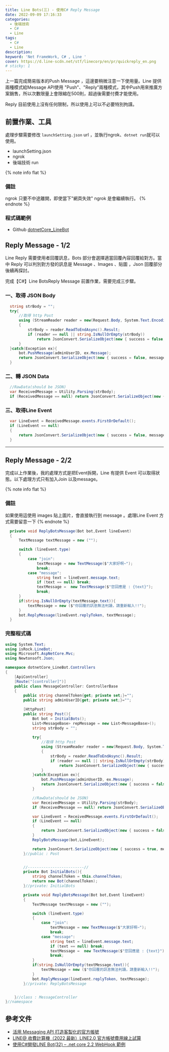 ```yaml
---
title: Line Bots(三) - 使用C# Reply Message
date: 2022-09-09 17:16:33
categories: 
  - 後端技術
  - C#
  - Line
tags: 
  - C#
  - Line
description:
keyword: 'Net FrameWork, C# , Line '
cover: https://d.line-scdn.net/stf/linecorp/en/pr/quickreply_en.png
# sticky: 1
---
```


上一篇完成簡易版本的Push Message ，這邊要稍微注意一下使用量。Line 提供兩種模式給Message API使用 "Push"、"Reply"兩種模式，其中Push用來推廣方案銷售，所以次數限量上會限縮在500則，超過後需要付費才能使用。

Reply 目前使用上沒有任何限制，所以使用上可以不必要特別拘謹。

## 前置作業、工具
處理步驟需要修改 ```launchSetting.json``` url ，並執行ngrok、```dotnet run```就可以使用。 
- launchSetting.json
- ngrok 
- 後端技術 run


{% note info flat %}
### 備註
ngrok 只要不中途離開，即使當下"網頁失效" ngrok 是會繼續執行。
{% endnote %}

### 程式碼範例
- Github [dotnetCore_LineBot](https://github.com/JontCont/dotnetCore_LineBot)


## Reply Message - 1/2
Line Reply 需要使用者回覆訊息，Bots 部分會選擇適當回覆內容回覆給對方。當中 Reply 可以判別對方發的訊息是 Message 、Images 、貼圖 ，Json 回覆部分後續再探討。

完成【C#】Line BotsReply Message 前置作業，需要完成三步驟。
### 一、取得 JSON Body
```cs
  string strBody = "";
  try{
      //取得 http Post 
      using (StreamReader reader = new(Request.Body, System.Text.Encoding.UTF8))
      {
          strBody = reader.ReadToEndAsync().Result;
          if (reader == null || string.IsNullOrEmpty(strBody))
              return JsonConvert.SerializeObject(new { success = false, message = "error : message empty " });
      }
  }catch(Exception ex){
      bot.PushMessage(adminUserID, ex.Message);
      return JsonConvert.SerializeObject(new { success = false, message = ex.Message });
  }
```

### 二、轉 JSON Data
```cs
  //RawData(should be JSON)
  var ReceivedMessage = Utility.Parsing(strBody);
  if (ReceivedMessage == null) return JsonConvert.SerializeObject(new { success = false, message = "error : message empty " });
```

### 三、取得Line Event
```cs
  var LineEvent = ReceivedMessage.events.FirstOrDefault();
  if (LineEvent == null)
  {
      return JsonConvert.SerializeObject(new { success = false, message = "error : not found event ! " });
  }
```
---
## Reply Message - 2/2
完成以上作業後，我的處理方式是把Event拆開，Line 有提供 Event 可以取得狀態。以下處理方式只有加入Join 以及message。

{% note info flat %}
### 備註
如果使用這使用 images 貼上圖片，會直接執行到 message 。處理Line Event 方式需要留意一下
{% endnote %}
```cs
  private void ReplyBotsMessage(Bot bot,Event lineEvent)
  {
      TextMessage textMessage = new ("");

      switch (lineEvent.type)
      {
          case "join":
              textMessage = new TextMessage($"大家好啊~");
              break;
          case "message":
              string text = lineEvent.message.text;
              if (text == null) break;
              textMessage =  new TextMessage($"您回應是 : {text}");
              break;
      }
      if(string.IsNullOrEmpty(textMessage.text)){
          textMessage = new ($"你回覆的訊息無法判讀，請重新輸入!!");
      }
      bot.ReplyMessage(lineEvent.replyToken, textMessage);
  }
```

### 完整程式碼
```cs
using System.Text;
using isRock.LineBot;
using Microsoft.AspNetCore.Mvc;
using Newtonsoft.Json;

namespace dotnetCore_LineBot.Controllers
{
    [ApiController]
    [Route("[controller]")]
    public class MessageController: ControllerBase
    {
        public string channelToken{get; private set;}="";
        public string adminUserID{get; private set;}="";

        [HttpPost]
        public string Post(){
            Bot bot = InitialBots();
            List<MessageBase> repMessage = new List<MessageBase>();
            string strBody = "";
            
            try{
                //取得 http Post 
                using (StreamReader reader = new(Request.Body, System.Text.Encoding.UTF8))
                {
                    strBody = reader.ReadToEndAsync().Result;
                    if (reader == null || string.IsNullOrEmpty(strBody))
                        return JsonConvert.SerializeObject(new { success = false, message = "error : message empty " });
                }
            }catch(Exception ex){
                bot.PushMessage(adminUserID, ex.Message);
                return JsonConvert.SerializeObject(new { success = false, message = ex.Message });
            }

            //RawData(should be JSON)
            var ReceivedMessage = Utility.Parsing(strBody);
            if (ReceivedMessage == null) return JsonConvert.SerializeObject(new { success = false, message = "error : message empty " });

            var LineEvent = ReceivedMessage.events.FirstOrDefault();
            if (LineEvent == null)
            {
                return JsonConvert.SerializeObject(new { success = false, message = "error : not found event ! " });
            }
            ReplyBotsMessage(bot,LineEvent);

            return JsonConvert.SerializeObject(new { success = true, message = "" });
        }//public : Post


        //-------------------------//
        private Bot InitialBots(){
            string channelToken = this.channelToken;
            return new Bot(channelToken);
        }//private: InitialBots

        private void ReplyBotsMessage(Bot bot,Event lineEvent)
        {
            TextMessage textMessage = new ("");

            switch (lineEvent.type)
            {
                case "join":
                    textMessage = new TextMessage($"大家好啊~");
                    break;
                case "message":
                    string text = lineEvent.message.text;
                    if (text == null) break;
                    textMessage =  new TextMessage($"您回應是 : {text}");
                    break;
            }
            if(string.IsNullOrEmpty(textMessage.text)){
                textMessage = new ($"你回覆的訊息無法判讀，請重新輸入!!");
            }
            bot.ReplyMessage(lineEvent.replyToken, textMessage);
        }//private: ReplyBotsMessage


    }//class : MessageController
}//namespace
```

## 參考文件
- [活用 Messaging API 打造客製化的官方帳號](https://tw.linebiz.com/e-learning/oa/Messaging-API-application/)
- [LINE@ 收費計算機（2022 最新）LINE2.0 官方帳號費用線上試算](https://blog.omnichat.ai/2020/01/line-2-0-official-account-pricing/)
- [使用C#開發LINE Bot(32) – .net core 2.2 WebHook 範例](http://studyhost.blogspot.com/2019/07/cline-bot32-net-core-22-webhook.html)

